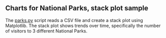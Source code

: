 ## Charts for National Parks, stack plot sample

The [parks.py](parks.py) script reads a CSV file and create a stack plot using Matplotlib.  The stack plot shows trends over time, specifically the number of visitors to 3 different National Parks.  

